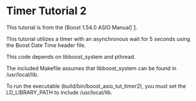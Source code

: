 # Timer Tutorial 2

This tutorial is from the [Boost 1.54.0 ASIO Manual] [1].

This tutorial utilizes a timer with an asynchronous wait for 5 seconds using the
Boost Date Time header file.

This code depends on libboost\_system and pthread.

The included Makefile assumes that libboost\_system can be found in
/usr/local/lib.

To run the executable (build/bin/boost\_asio\_tut\_timer2), you must set the
LD\_LIBRARY\_PATH to include /usr/local/lib.

  [1]: http://www.boost.org/doc/libs/1_54_0/doc/html/boost_asio/tutorial/tuttimer2.html
